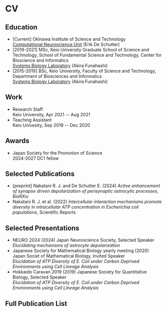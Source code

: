 # CV
## Education

- [Current] Okinawa Institute of Science and Technology  
  [Computational Neuroscience Unit](https://groups.oist.jp/cnu) (Erik De Schutter)
- [2019-2021] MSc, Keio University Graduate School of Science and Technology, School of Fundamental Science and Technology, Center for Bioscience and Informatics  
  [Systems Biology Laboratory](https://fun.bio.keio.ac.jp/) (Akira Funahashi)
- [2015-2019] BSc, Keio University, Faculty of Science and Technology, Department of Biosciences and Informatics  
  [Systems Biology Laboratory](https://fun.bio.keio.ac.jp/) (Akira Funahashi)

## Work

- Research Staff  
  Keio University, Apr 2021 -- Aug 2021
- Teaching Assistant  
  Keio Univesity, Sep 2019 -- Dec 2020
  
## Awards

- Japan Society for the Promotion of Science  
  2024-2027 DC1 fellow
  
## Selected Publications

- [preprint] Nakatani R. J. and De Schutter E. (2024) _Active enhancement of synapse driven depolarization of perisynaptic astrocytic processes_, BioRXiv
- Nakatani R. J. et al. (2022) _Intercellular interaction mechanisms promote diversity in intracellular ATP concentration in Escherichia coli populations_, Scientific Reports

## Selected Presentations

- NEURO 2024 (2024) Japan Neuroscience Society, Selected Speaker  
  _Elucidating mechanisms of astrocyte depolarization_
- Japanese Society for Mathematical Biology yearly meeting (2020) Japan Societ of Mathematical Biology, Invited Speaker  
 _Elucidation of ATP Diversity of E. Coli under Carbon Deprived Environments using Cell Lineage Analysis_
- Hokkaido Caravan 2019 (2019) Japanese Society for Quantitative Biology, Selected Speaker  
 _Elucidation of ATP Diversity of E. Coli under Carbon Deprived Environments using Cell Lineage Analysis_

## Full Publication List

<script src="https://bibbase.org/show?bib=https%3A%2F%2Fgithub.com%2Frjnakatani%2Frjnakatani.github.io%2Ftree%2Fmain%2Fassets%2Fpublication%2FrjBib.bib&commas=true&noBootstrap=1&jsonp=1">  
</script> 
